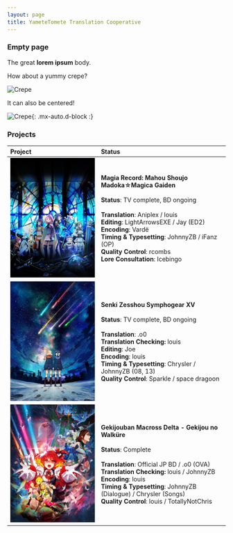 ```yaml
---
layout: page
title: YameteTomete Translation Cooperative
---
```


### Empty page

The great **lorem ipsum** body.

How about a yummy crepe?

![Crepe](https://s3-media3.fl.yelpcdn.com/bphoto/cQ1Yoa75m2yUFFbY2xwuqw/348s.jpg)

It can also be centered!

![Crepe](https://s3-media3.fl.yelpcdn.com/bphoto/cQ1Yoa75m2yUFFbY2xwuqw/348s.jpg){: .mx-auto.d-block :}

### Projects

| Project | Status |
| :--- | :--- |
| ![Magia Record](assets/img/magia-record.jpg) | **Magia Record: Mahou Shoujo Madoka☆Magica Gaiden** <br><br> **Status**: TV complete, BD ongoing <br><br> **Translation**: Aniplex / louis <br> **Editing**: LightArrowsEXE / Jay (ED2) <br> **Encoding**: Vardë <br> **Timing & Typesetting**: JohnnyZB / iFanz (OP) <br> **Quality Control**: rcombs <br> **Lore Consultation**: Icebingo|
| ![Symphogear XV](assets/img/symphogear-xv.jpg) | **Senki Zesshou Symphogear XV** <br><br> **Status**: TV complete, BD ongoing <br><br> **Translation**: .o0 <br> **Translation Checking:** louis <br> **Editing**: Joe <br> **Encoding**: louis <br> **Timing & Typesetting**: Chrysler / JohnnyZB (08, 13) <br> **Quality Control**: Sparkle / space dragoon |
| ![Gekijouban Macross Delta](assets/img/macross-delta-movie.jpg) | **Gekijouban Macross Delta - Gekijou no Walküre** <br><br> **Status**: Complete <br><br> **Translation**: Official JP BD / .o0 (OVA) <br> **Translation Checking:** louis / JohnnyZB <br> **Encoding**: louis <br> **Timing & Typesetting**: JohnnyZB (Dialogue) / Chrysler (Songs) <br> **Quality Control**: louis / TotallyNotChris |
